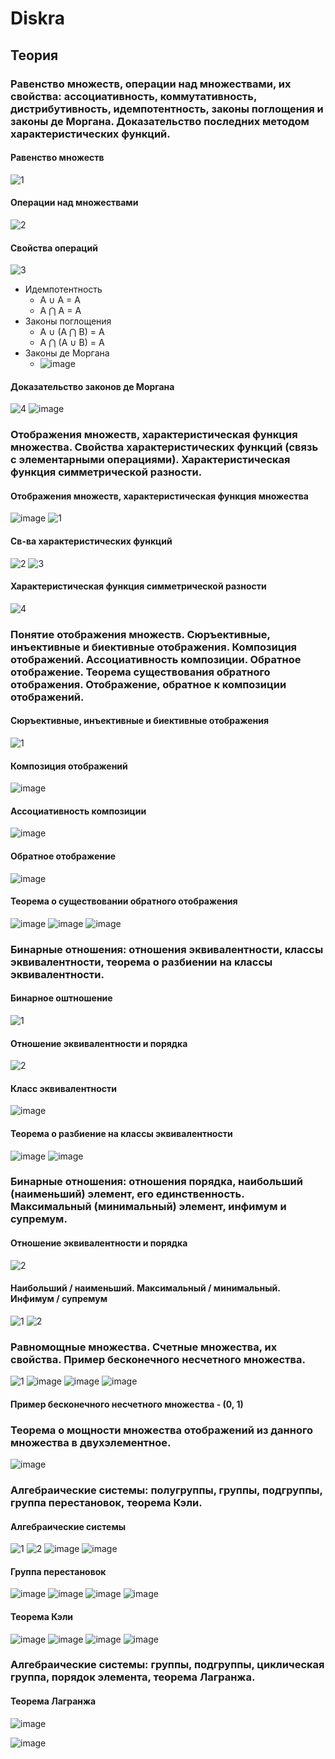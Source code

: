 # Diskra
## Теория
### Равенство множеств, операции над множествами, их свойства: ассоциативность, коммутативность, дистрибутивность, идемпотентность, законы поглощения и законы де Моргана. Доказательство последних методом характеристических функций.

#### Равенство множеств
![1](https://user-images.githubusercontent.com/72094319/147854764-50aac12b-6352-48ad-9fa8-c9f973549ab6.jpg)

#### Операции над множествами
![2](https://user-images.githubusercontent.com/72094319/147854803-0c806b7a-92e6-4310-9202-b799e1715a55.jpg)

#### Свойства операций
![3](https://user-images.githubusercontent.com/72094319/147854766-7c0b7d35-3884-4087-ad2c-783c85bbe1bf.jpg)
* Идемпотентность
  + A ∪ A = A
  + A ⋂ A = A
* Законы поглощения
  + A ∪ (A ⋂ B) = A
  + A ⋂ (A ∪ B) = A
* Законы де Моргана
  + ![image](https://user-images.githubusercontent.com/72094319/147854856-5f3111ed-10b2-4738-beee-53f698026ec7.png)
#### Доказательство законов де Моргана
![4](https://user-images.githubusercontent.com/72094319/147854980-a88ab9dd-9be6-4467-8b3b-8d8bd8a801fc.jpg)
![image](https://user-images.githubusercontent.com/72094319/147854906-36ea47be-db62-40e8-a55c-07898f4893cc.png)

### Отображения множеств, характеристическая функция множества. Свойства характеристических функций (связь с элементарными операциями). Характеристическая функция симметрической разности.
#### Отображения множеств, характеристическая функция множества
![image](https://user-images.githubusercontent.com/72094319/147869345-8ee8b804-9dcf-498a-9335-b932001368d2.png)
![1](https://user-images.githubusercontent.com/72094319/147869229-f4297a2f-6e81-4084-ad65-69c779a319a1.jpg)
#### Св-ва характеристических функций
![2](https://user-images.githubusercontent.com/72094319/147869230-4952db0a-9ce6-4025-b9fa-e1804de7c512.jpg)
![3](https://user-images.githubusercontent.com/72094319/147869231-7d6d367b-106a-4e97-850e-e630fb23d016.jpg)
#### Характеристическая функция симметрической разности
![4](https://user-images.githubusercontent.com/72094319/147869232-4d06fc1b-95c0-4bb3-9308-e0551a0e2a41.jpg)

### Понятие отображения множеств. Сюръективные, инъективные и биективные отображения. Композиция отображений. Ассоциативность композиции. Обратное отображение. Теорема существования обратного отображения. Отображение, обратное к композиции отображений.
#### Сюръективные, инъективные и биективные отображения
![1](https://user-images.githubusercontent.com/72094319/147869377-bcc74f38-8031-4601-b418-62c3bdc140f8.jpg)
#### Композиция отображений
![image](https://user-images.githubusercontent.com/72094319/147869402-c4138eb7-1f12-41de-8c4c-3d30c3e9fb18.png)
#### Ассоциативность композиции
![image](https://user-images.githubusercontent.com/72094319/147869447-e9117879-feca-45e6-ab5d-edb24b1b456a.png)
#### Обратное отображение
![image](https://user-images.githubusercontent.com/72094319/147869620-3b3c014e-a62f-4b25-a071-252eb14be8b6.png)
#### Теорема о существовании обратного отображения
![image](https://user-images.githubusercontent.com/72094319/147869580-684fd0bd-18d3-4c5a-becf-c83e019a7a65.png)
![image](https://user-images.githubusercontent.com/72094319/147869593-f487fca7-285d-48ef-8632-9ff1e7e16f4b.png)
![image](https://user-images.githubusercontent.com/72094319/147869600-84a88c3b-b37f-4c33-bbd2-80e904bc341b.png)

### Бинарные отношения: отношения эквивалентности, классы эквивалентности, теорема о разбиении на классы эквивалентности.
#### Бинарное оштношение
![1](https://user-images.githubusercontent.com/72094319/147873578-f4448a4d-2c9d-466a-81c6-6ab03923d169.jpg)
#### Отношение эквивалентности и порядка
![2](https://user-images.githubusercontent.com/72094319/147873579-4dd9f90a-693c-46f5-8275-6e1da1e14b9d.jpg)
#### Класс эквивалентности
![image](https://user-images.githubusercontent.com/72094319/147873595-f6928421-427f-44ca-9ce7-f874a029b21b.png)
#### Теорема о разбиение на классы эквивалентности
![image](https://user-images.githubusercontent.com/72094319/147873611-102d45d7-ef0a-475c-8f3d-d99e7437d1c9.png)
![image](https://user-images.githubusercontent.com/72094319/147873787-d605d5a7-59ef-4252-ba3c-a8649716a9cc.png)

### Бинарные отношения: отношения порядка, наибольший (наименьший) элемент, его единственность. Максимальный (минимальный) элемент, инфимум и супремум.
#### Отношение эквивалентности и порядка
![2](https://user-images.githubusercontent.com/72094319/147873579-4dd9f90a-693c-46f5-8275-6e1da1e14b9d.jpg)
#### Наибольший / наименьший. Максимальный / минимальный. Инфимум / супремум
![1](https://user-images.githubusercontent.com/72094319/147882265-94ddc22c-c7f0-45ab-bf01-475c1336019c.jpg)
![2](https://user-images.githubusercontent.com/72094319/147882267-5c60bb1d-21f0-4af4-9f20-e3b03e51e38e.jpg)

### Равномощные множества. Счетные множества, их свойства. Пример бесконечного несчетного множества.
![1](https://user-images.githubusercontent.com/72094319/147882454-4755af73-6d23-4c26-ae27-a187e85b279b.jpg)
![image](https://user-images.githubusercontent.com/72094319/148029839-a1e88c66-283f-4d62-a548-44fd2d52bbdb.png)
![image](https://user-images.githubusercontent.com/72094319/148029856-7d85990e-b3a6-4755-b320-84d34c9f9f2b.png)
![image](https://user-images.githubusercontent.com/72094319/148029998-9ecbf8bc-0013-4251-9f09-059f1682327d.png)
 #### Пример бесконечного несчетного множества - (0, 1)

### Теорема о мощности множества отображений из данного множества в двухэлементное.
![image](https://user-images.githubusercontent.com/72094319/147882654-471baad5-2971-4514-bd20-94f0e0cab7d0.png)

### Алгебраические системы: полугруппы, группы, подгруппы, группа перестановок, теорема Кэли.
#### Алгебраические системы
![1](https://user-images.githubusercontent.com/72094319/147930821-8fe4ced6-a2a5-4a2d-9f65-c654aa9b1999.jpg)
![2](https://user-images.githubusercontent.com/72094319/147930824-650e2683-c24c-470a-b0d5-3231d4103712.jpg)
![image](https://user-images.githubusercontent.com/72094319/148037091-c6f9c1e7-0bdc-4266-8231-970a5da6aeb1.png)
![image](https://user-images.githubusercontent.com/72094319/148037204-ae5c2d7a-56d1-4a5f-9540-e6af76630a83.png)
#### Группа перестановок
![image](https://user-images.githubusercontent.com/72094319/147930568-19d7c945-ba3f-4c1b-8e8c-b1f4b281f15a.png)
![image](https://user-images.githubusercontent.com/72094319/147930884-097f93f6-b40f-4869-bfdc-24bf1b678f54.png)
![image](https://user-images.githubusercontent.com/72094319/147930899-19dd59c9-3d1d-49af-8e96-fdaaf3c49c98.png)
![image](https://user-images.githubusercontent.com/72094319/147930926-afa439e4-54eb-48f1-901b-a19273b72ca7.png)
#### Теорема Кэли
![image](https://user-images.githubusercontent.com/72094319/147930992-29a5ec6d-a0f3-4fd7-b1b7-4d47c673751b.png)
![image](https://user-images.githubusercontent.com/72094319/147931014-25a24c63-543e-4c49-8ad9-76b122e4a625.png)
![image](https://user-images.githubusercontent.com/72094319/147931063-bf553c37-c4c2-42bc-8e66-e9800f7fadc9.png)
![image](https://user-images.githubusercontent.com/72094319/147931076-31b34b38-023c-4f08-9d76-6b21fa5f704f.png)

### Алгебраические системы: группы, подгруппы, циклическая группа, порядок элемента, теорема Лагранжа.
#### Теорема Лагранжа
![image](https://user-images.githubusercontent.com/72094319/148039154-18057461-97d5-4b1a-bbd4-563d005ba516.png)

![image](https://user-images.githubusercontent.com/72094319/148039086-8ae151f2-ffc3-4908-8804-3c62c9ed2556.png)
